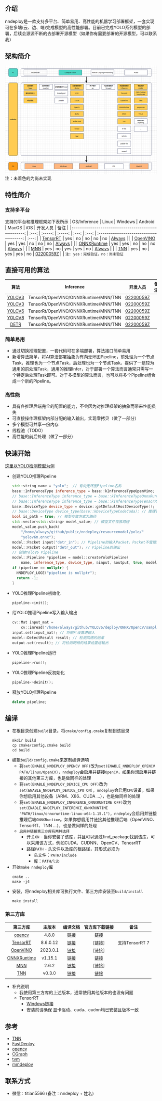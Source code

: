 
## 介绍
nndeploy是一款支持多平台、简单易用、高性能的机器学习部署框架，一套实现可在多端(云、边、端)完成模型的高性能部署。目前已完成YOLO系列模型的部署，后续会源源不断的去部署开源模型（如果你有需要部署的开源模型，可以联系我）

## 架构简介
![架构简介](doc/image/nndeploy.png)
注：未着色的为尚未实现

## 特性简介
### 支持多平台
支持的平台和推理框架如下表所示
|                      OS/Inference                       | Linux | Windows | Android | MacOS |  iOS  |                 开发人员                  | 备注  |
| :-----------------------------------------------------: | :---: | :-----: | :-----: | :---: | :---: | :---------------------------------------: | :---: |
|     [TensorRT](https://github.com/NVIDIA/TensorRT)      |  yes  |   no    |   no    |  no   |  no   | [Always](https://github.com/Alwaysssssss) |       |
| [OpenVINO](https://github.com/openvinotoolkit/openvino) |  yes  |   yes   |   no    |  no   |  no   | [Always](https://github.com/Alwaysssssss) |       |
| [ONNXRuntime](https://github.com/microsoft/onnxruntime) |  yes  |   yes   |   no    |  no   |  no   | [Always](https://github.com/Alwaysssssss) |       |
|          [MNN](https://github.com/alibaba/MNN)          |  yes  |   no    |   yes   |  yes  |  no   | [Always](https://github.com/Alwaysssssss) |       |
|          [TNN](https://github.com/Tencent/TNN)          |  yes  |   no    |   yes   |  yes  |  no   | [02200059Z](https://github.com/02200059Z) |       |
```注: yes：完成验证，no：尚未验证```

## 直接可用的算法
|                       算法                       |               Inference               |                 开发人员                  | 备注  |
| :----------------------------------------------: | :-----------------------------------: | :---------------------------------------: | :---: |
| [YOLOV3](https://github.com/ultralytics/yolov3)  | TensorRt/OpenVINO/ONNXRuntime/MNN/TNN | [02200059Z](https://github.com/02200059Z) |       |
| [YOLOV3](https://github.com/ultralytics/yolov5)  | TensorRt/OpenVINO/ONNXRuntime/MNN/TNN | [02200059Z](https://github.com/02200059Z) |       |
|   [YOLOV6](https://github.com/meituan/YOLOv6)    | TensorRt/OpenVINO/ONNXRuntime/MNN/TNN | [02200059Z](https://github.com/02200059Z) |       |
|     [YOLOV8](https://github.com/ultralytics)     | TensorRt/OpenVINO/ONNXRuntime/MNN/TNN | [02200059Z](https://github.com/02200059Z) |       |
| [DETR](https://github.com/facebookresearch/detr) | TensorRt/OpenVINO/ONNXRuntime/MNN/TNN | [02200059Z](https://github.com/02200059Z) |       |

### 简单易用
- 通过切换推理配置，一套代码可在多端部署，算法接口简单易用
- 新增算法简单，将AI算法部署抽象为有向无环图Pipeline，前处理为一个节点Task，推理也为一个节点Task，后处理也为一个节点Task。提供了一组较为通用的前处理Task，通用的推理Infer，对于部署一个算法而言通常只需写一个特定后处理Task即可。对于多模型的算法而言，也可以将多个Pipeline组合成一个新的Pipeline。

### 高性能
- 具有各推理后端完全的配置的能力，不会因为对推理框架的抽象而带来性能损失
- 可直接操作理框架内部分配的输入输出，实现零拷贝（做了一部分）
- 多个模型可共享一份内存
- 线程池（TODO）
- 高性能的前后处理（做了一部分）

## 快速开始
[这里以YOLO检测模型为例](demo/detect/yolo/demo.cc)
+ 创建YOLO推理Pipeline
  ```c++
  std::string name = "yolo";  // 有向无环图Pipeline名称
  base::InferenceType inference_type = base::kInferenceTypeOpenVino; // 推理后端为OpenVINO
  // base::InferenceType inference_type = base::kInferenceTypeOnnxRuntime; // 推理后端为OnnxRuntime
  // base::InferenceType inference_type = base::kInferenceTypeTensorRt; // 推理后端为TensorRt
  base::DeviceType device_type = device::getDefaultHostDeviceType(); // 推理设备为Host(CPU/ARM/X86)
  // base::DeviceType device_type(base::kDeviceTypeCodeCuda); // 推理设备为CUDA:0
  bool is_path = true; // 模型存放方式为路径
  std::vector<std::string> model_value; // 模型文件存放路径
  model_value.push_back(
      "/home/always/github/public/nndeploy/resourcemodel/yolo/"
      "yolov6m.onnx");
  model::Packet input("detr_in"); // Pipeline的输入Packet，Packet不管理任何数据
  model::Packet output("detr_out"); // Pipeline的输出
  // 创建YoloV6 Pipeline
  model::Pipeline *pipeline = model::createYoloPipeline(
      name, inference_type, device_type, &input, &output, true, model_value);
  if (pipeline == nullptr) {
    NNDEPLOY_LOGE("pipeline is nullptr");
    return -1;
  }
  ```
+ YOLO推理Pipeline初始化
  ```c++
  pipeline->init();
  ```
+ 给YOLO推理Pipeline写入输入输出
  ```c++
  cv::Mat input_mat =
      cv::imread("/home/always/github/YOLOv6/deploy/ONNX/OpenCV/sample.jpg"); // opencv读图
  input.set(input_mat); // 将图片设置进输入
  model::DetectResult result; // 检测网络的结果
  output.set(result); // 将检测网络的结果设置进输出
  ```
+ YOLO推理Pipeline运行
  ```c++
  pipeline->run();
  ```
+ YOLO推理Pipeline反初始化
  ```c++
  pipeline->deinit();
  ```
+ 释放YOLO推理Pipeline
  ```c++
  delete pipeline;
  ```

## 编译
+ 在根目录创建`build`目录，将`cmake/config.cmake`复制到该目录
  ```
  mkdir build
  cp cmake/config.cmake build
  cd build
  ```
+ 编辑`build/config.cmake`来定制编译选项
  + 将`set(ENABLE_NNDEPLOY_OPENCV OFF)`改为`set(ENABLE_NNDEPLOY_OPENCV PATH/linux/OpenCV)`，`nndeploy`会启用并链接`OpenCV`，如果你想启用并链接的其他第三方库，也是做同样的处理
  + 将`set(ENABLE_NNDEPLOY_DEVICE_CPU OFF)`改为`set(ENABLE_NNDEPLOY_DEVICE_CPU ON)`，`nndeploy`会启用`CPU`设备。如果你想启用其他设备（ARM、X86、CUDA …），也是做同样的处理
  + 将`set(ENABLE_NNDEPLOY_INFERENCE_ONNXRUNTIME OFF)`改为`set(ENABLE_NNDEPLOY_INFERENCE_ONNXRUNTIME "PATH/linux/onnxruntime-linux-x64-1.15.1")`，`nndeploy`会启用并链接推理后端`ONNXRuntime`。如果你想启用并链接其他推理后端（OpenVINO、TensorRT、TNN …），也是做同样的处理
  + `启用并链接第三方库有两种选择`
    + 开关`ON` - 当你安装了该库，并且可以通过find_package找到该库，可以采用该方式，例如CUDA、CUDNN、OpenCV、TenosrRT
    + 路径`PATH` - 头文件以及库的根路径，其形式必须为
      + 头文件：`PATH/include`
      + 库：`PATH/lib `
+ 开始`make nndeploy`库
  ```
  cmake ..
  make -j4
  ```
+ 安装，将nndeploy相关库可执行文件、第三方库安装至`build/install`
  ```
  make install
  ```

### 第三方库
|                        第三方库                         |  主版本  |                                          编译文档                                           |                            官方库下载链接                             |      备注      |
| :-----------------------------------------------------: | :------: | :-----------------------------------------------------------------------------------------: | :-------------------------------------------------------------------: | :------------: |
|       [opencv](https://github.com/opencv/opencv)        |  4.8.0   |                           [链接](https://opencv.org/get-started/)                           |                [链接](https://opencv.org/get-started/)                |                |
|     [TensorRT](https://github.com/NVIDIA/TensorRT)      | 8.6.0.12 |  [链接](https://docs.nvidia.com/deeplearning/tensorrt/install-guide/index.html#installing)  |                                [链接]                                 | 支持TensorRT 7 |
| [OpenVINO](https://github.com/openvinotoolkit/openvino) | 2023.0.1 |      [链接](https://github.com/openvinotoolkit/openvino/blob/master/docs/dev/build.md)      |                                [链接]                                 |                |
| [ONNXRuntime](https://github.com/microsoft/onnxruntime) | v1.15.1  | [链接](https://github.com/DefTruth/lite.ai.toolkit/blob/main/docs/ort/ort_useful_api.zh.md) | [链接](https://github.com/microsoft/onnxruntime/releases/tag/v1.15.1) |                |
|          [MNN](https://github.com/alibaba/MNN)          |  2.6.2   |            [链接](https://mnn-docs.readthedocs.io/en/latest/compile/engine.html)            |                                [链接]                                 |                |
|          [TNN](https://github.com/Tencent/TNN)          |  v0.3.0  |          [链接](https://github.com/Tencent/TNN/blob/master/doc/cn/user/compile.md)          |      [链接](https://github.com/Tencent/TNN/releases/tag/v0.3.0)       |
|                                                         |
- 补充说明    
  - 我使用第三方库的上述版本，通常使用其他版本的也没有问题
  - TensorRT
    - [Windows链接](https://zhuanlan.zhihu.com/p/476679322)
    - 安装前请确保 显卡驱动、cuda、cudnn均已安装且版本一致

## 参考
- [TNN](https://github.com/Tencent/TNN)
- [FastDeploy](https://github.com/PaddlePaddle/FastDeploy)
- [opencv](https://github.com/opencv/opencv)
- [CGraph](https://github.com/ChunelFeng/CGraph)
- [tvm](https://github.com/apache/tvm)
- [mmdeploy](https://github.com/open-mmlab/mmdeploy)

## 联系方式
- 微信：titian5566 (备注：nndeploy + 姓名)